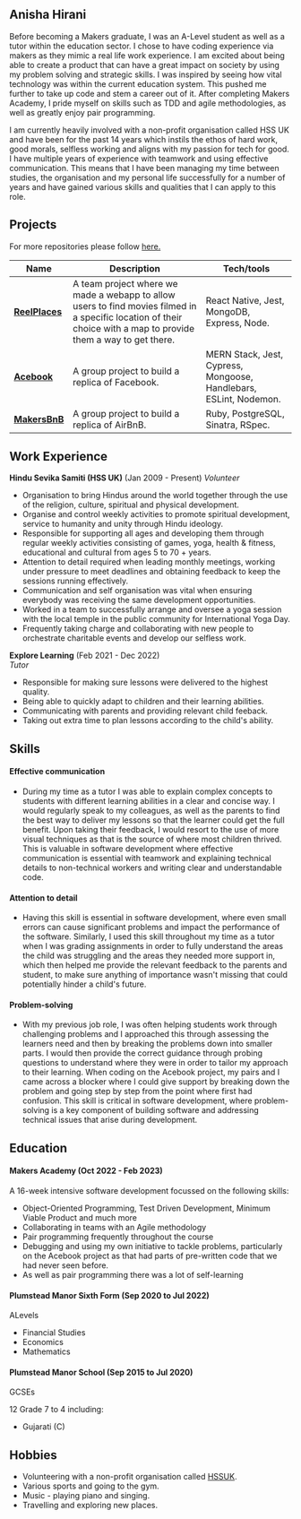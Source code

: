 ## Anisha Hirani

Before becoming a Makers graduate, I was an A-Level student as well as a tutor within the education sector. I chose to have coding experience via makers as they mimic a real life work experience. I am excited about being able to create a product that can have a great impact on society by using my problem solving and strategic skills. I was inspired by seeing how vital technology was within the current education system. This pushed me further to take up code and stem a career out of it. After completing Makers Academy, I pride myself on skills such as TDD and agile methodologies, as well as greatly enjoy pair programming. 

I am currently heavily involved with a non-profit organisation called HSS UK and have been for the past 14 years which instils the ethos of hard work, good morals, selfless working and aligns with my passion for tech for good. I have multiple years of experience with teamwork and using effective communication. This means that I have been managing my time between studies, the organisation and my personal life successfully for a number of years and have gained various skills and qualities that I can apply to this role.


## Projects
For more repositories please follow [here.](https://github.com/anisha-11)

| Name                         | Description       | Tech/tools        |
| ---------------------------- | ----------------- | ----------------- |
| [**ReelPlaces**](https://github.com/anisha-11/ReelPlaces)               | A team project where we made a webapp to allow users to find movies filmed in a specific location of their choice with a map to provide them a way to get there. | React Native, Jest, MongoDB, Express, Node. |
| [**Acebook**](https://github.com/anisha-11/acebook) | A group project to build a replica of Facebook. | MERN Stack, Jest, Cypress, Mongoose, Handlebars, ESLint, Nodemon.|
| [**MakersBnB**](https://github.com/anisha-11/MakersBnB) | A group project to build a replica of AirBnB. | Ruby, PostgreSQL, Sinatra, RSpec.|

## Work Experience

**Hindu Sevika Samiti (HSS UK)** (Jan 2009 - Present)
_Volunteer_

- Organisation to bring Hindus around the world together through the use of the religion, culture, spiritual and physical development.
- Organise and control weekly activities to promote spiritual development, service to humanity and unity through Hindu ideology. 
- Responsible for supporting all ages and developing them through regular weekly activities consisting of games, yoga, health & fitness, educational and cultural from ages 5 to 70 + years.
- Attention to detail required when leading monthly meetings, working under pressure to meet deadlines and obtaining feedback to keep the sessions running effectively. 
- Communication and self organisation was vital when ensuring everybody was receiving the same development opportunities.
- Worked in a team to successfully arrange and oversee a yoga session with the local temple in the public community for International Yoga Day.
- Frequently taking charge and collaborating with new people to orchestrate charitable events and develop our selfless work. 

**Explore Learning** (Feb 2021 - Dec 2022)  
_Tutor_

- Responsible for making sure lessons were delivered to the highest quality. 
- Being able to quickly adapt to children and their learning abilities.
- Communicating with parents and providing relevant child feeback.
- Taking out extra time to plan lessons according to the child's ability.

## Skills

#### Effective communication

- During my time as a tutor I was able to explain complex concepts to students with different learning abilities in a clear and concise way. I would regularly speak to my colleagues, as well as the parents to find the best way to deliver my lessons so that the learner could get the full benefit. Upon taking their feedback, I would resort to the use of more visual techniques as that is the source of where most children thrived. This is valuable in software development where effective communication is essential with teamwork and explaining technical details to non-technical workers and writing clear and understandable code. 

#### Attention to detail

- Having this skill is essential in software development, where even small errors can cause significant problems and impact the performance of the software. Similarly, I used this skill throughout my time as a tutor when I was grading assignments in order to fully understand the areas the child was struggling and the areas they needed more support in, which then helped me provide the relevant feedback to the parents and student, to make sure anything of importance wasn't missing that could potentially hinder a child's future. 

#### Problem-solving

- With my previous job role, I was often helping students work through challenging problems and I approached this through assessing the learners need and then by breaking the problems down into smaller parts. I would then provide the correct guidance through probing questions to understand where they were in order to tailor my approach to their learning. When coding on the Acebook project, my pairs and I came across a blocker where I could give support by breaking down the problem and going step by step from the point where first had confusion. This skill is critical in software development, where problem-solving is a key component of building software and addressing technical issues that arise during development.

## Education

#### Makers Academy (Oct 2022 - Feb 2023)

A 16-week intensive software development focussed on the following skills:
- Object-Oriented Programming, Test Driven Development, Minimum Viable Product and much more
- Collaborating in teams with an Agile methodology
- Pair programming frequently throughout the course
- Debugging and using my own initiative to tackle problems, particularly on the Acebook project as that had parts of pre-written code that we had never seen before.
- As well as pair programming there was a lot of self-learning

#### Plumstead Manor Sixth Form (Sep 2020 to Jul 2022)

ALevels

- Financial Studies 
- Economics 
- Mathematics 

#### Plumstead Manor School (Sep 2015 to Jul 2020)

GCSEs

12 Grade 7 to 4 including:
- Gujarati (C)

## Hobbies

- Volunteering with a non-profit organisation called [HSSUK](https://hssuk.org/).
- Various sports and going to the gym.
- Music - playing piano and singing.
- Travelling and exploring new places.
